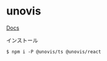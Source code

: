 # unovis

[Docs](https://unovis.dev/docs/intro)

インストール

```
$ npm i -P @unovis/ts @unovis/react
```
